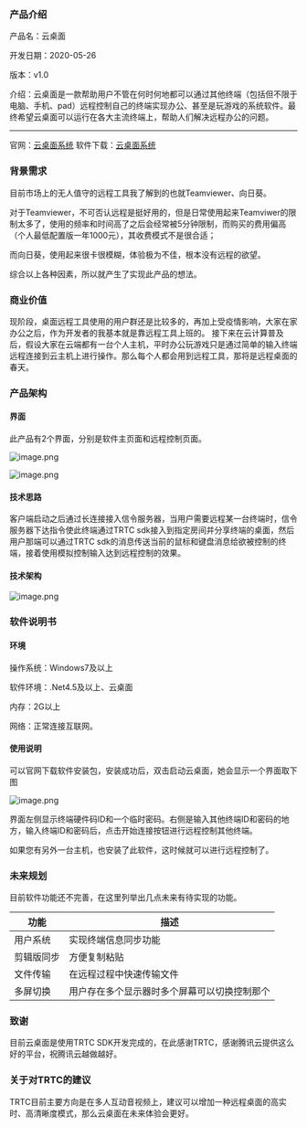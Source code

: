 
### 产品介绍
产品名：云桌面

开发日期：2020-05-26

版本：v1.0

介绍：云桌面是一款帮助用户不管在何时何地都可以通过其他终端（包括但不限于电脑、手机、pad）远程控制自己的终端实现办公、甚至是玩游戏的系统软件。最终希望云桌面可以运行在各大主流终端上，帮助人们解决远程办公的问题。

---

官网：[云桌面系统](https://heisir.djdeveloper.cn:3005/)
软件下载：[云桌面系统](https://github.com/HeiSir2014/2020-Hackathon/releases/download/v1.0/Release.zip)

### 背景需求
目前市场上的无人值守的远程工具我了解到的也就Teamviewer、向日葵。

对于Teamviewer，不可否认远程是挺好用的，但是日常使用起来Teamviwer的限制太多了，使用的频率和时间高了之后会经常被5分钟限制，而购买的费用偏高（个人最低配置版一年1000元），其收费模式不是很合适；

而向日葵，使用起来很卡很模糊，体验极为不佳，根本没有远程的欲望。

综合以上各种因素，所以就产生了实现此产品的想法。

### 商业价值
现阶段，桌面远程工具使用的用户群还是比较多的，再加上受疫情影响，大家在家办公之后，作为开发者的我基本就是靠远程工具上班的。
接下来在云计算普及后，假设大家在云端都有一台个人主机，平时办公玩游戏只是通过简单的输入终端远程连接到云主机上进行操作。那么每个人都会用到远程工具，那将是远程桌面的春天。
### 产品架构
#### 界面
此产品有2个界面，分别是软件主页面和远程控制页面。

![image.png](http://note.youdao.com/yws/res/4013/WEBRESOURCE73bee1e678359245e53356c7688a22b5)

![image.png](http://note.youdao.com/yws/res/4015/WEBRESOURCEf7c9bb7d7744d116a8a2c0a988bbe5bf)

#### 技术思路
客户端启动之后通过长连接接入信令服务器，当用户需要远程某一台终端时，信令服务器下达指令使此终端通过TRTC sdk接入到指定房间并分享终端的桌面，然后用户那端可以通过TRTC sdk的消息传送当前的鼠标和键盘消息给欲被控制的终端，接着使用模拟控制输入达到远程控制的效果。
#### 技术架构

![image.png](http://note.youdao.com/yws/res/4018/WEBRESOURCEeab7863f3cdb38fd16746765bb75ae67)


### 软件说明书
#### 环境
操作系统：Windows7及以上

软件环境：.Net4.5及以上、云桌面

内存：2G以上

网络：正常连接互联网。

#### 使用说明
可以官网下载软件安装包，安装成功后，双击启动云桌面，她会显示一个界面取下图

![image.png](http://note.youdao.com/yws/res/4013/WEBRESOURCE73bee1e678359245e53356c7688a22b5)

界面左侧显示终端硬件码ID和一个临时密码。右侧是输入其他终端ID和密码的地方，输入终端ID和密码后，点击开始连接按钮进行远程控制其他终端。

如果您有另外一台主机，也安装了此软件，这时候就可以进行远程控制了。

### 未来规划
目前软件功能还不完善，在这里列举出几点未来有待实现的功能。

功能 | 描述
---|---
用户系统 | 实现终端信息同步功能
剪辑版同步 | 方便复制粘贴
文件传输 | 在远程过程中快速传输文件
多屏切换 | 用户存在多个显示器时多个屏幕可以切换控制那个


### 致谢
目前云桌面是使用TRTC SDK开发完成的，在此感谢TRTC，感谢腾讯云提供这么好的平台，祝腾讯云越做越好。

### 关于对TRTC的建议
TRTC目前主要方向是在多人互动音视频上，建议可以增加一种远程桌面的高实时、高清晰度模式，那么云桌面在未来体验会更好。

